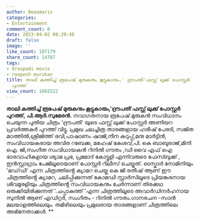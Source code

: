 ```yaml
---
author: Beaumaris
categories:
- Entertainment
comment_count: 0
date: 2023-04-02 08:29:48
draft: false
image: ''
like_count: 107179
share_count: 14787
tags:
- droupadi movie
- roopesh murukan
title: താലി കത്തിച്ച് രൂപേഷ് മുരുകനും കൂട്ടുകാരും,' ദ്രൗപതി'ഫസ്റ്റ് ലുക്ക് പോസ്റ്റർ
  പുറത്ത്
view_count: 1602522
---
```


**താലി കത്തിച്ച് രൂപേഷ് മുരുകനും കൂട്ടുകാരും,'ദ്രൗപതി'ഫസ്റ്റ് ലുക്ക് പോസ്റ്റർ പുറത്ത്,** **പി.ആർ.സുമേരൻ.** നവാഗതനായ രൂപേഷ് മുരുകൻ സംവിധാനം ചെയുന്ന പുതിയ ചിത്രം 'ദ്രൗപതി' യുടെ ഫസ്റ്റ് ലുക്ക്‌ പോസ്റ്റർ അണിയറ പ്രവർത്തകർ പുറത്ത് വിട്ടു. പ്രമുഖ ചലച്ചിത്ര താരങ്ങളായ ഹരീഷ് പേരടി, സജിത മഠത്തിൽ,ശ്രീജിത്ത്‌ രവി,പാഷാണം ഷാജി,നീന കുറുപ്പ്,മനു മാർട്ടിൻ, സംവിധായകരായ അവിര റബേക്ക, മഹേഷ്‌ കേശവ്,പി. കെ ബാബുരാജ്,മിനി ഐ. ജി,സംഗീത സംവിധായകൻ റിനിൽ ഗൗതം ,ഡി വൈ എഫ് ഐ ഭാരവാഹികളായ ശ്യാമ പ്രഭ, പ്രമോദ് കോട്ടൂളി എന്നിവരുടെ ഫേസ്ബുക്ക് , ഇൻസ്റ്റാഗ്രാം പേജിലൂടെയാണ് പോസ്റ്റർ റിലീസ് ചെയ്തത്. ഓസ്കാർ നോമിനിയും 'മഡ്‌ഡി' എന്ന ചിത്രത്തിൻ്റെ ക്യാമറ ചെയ്ത കെ ജി രതീഷ് ആണ് ഈ ചിത്രത്തിൻ്റെ ക്യാമറ, ചലിപ്പിക്കുന്നത് കോമഡി സ്റ്റാർസിലൂടെ പ്രിയങ്കരനായ ശിവമുരളിയും ചിത്രത്തിൻ്റെ സംവിധായകനും ചേർന്നാണ് തിരക്കഥ ഒരുക്കിയിരിക്കുന്നത് '.ചപ്പാകുത്ത് 'എന്ന ചിത്രത്തിലൂടെ അവാർഡിനർഹനായ സുനിൽ ആണ് എഡിറ്റർ, സംഗീതം - റിനിൽ ഗൗതം.ഗാനരചന -സാൻ മലയാളത്തിലെയും. തമിഴിലെയും പ്രമുഖരായ താരങ്ങളാണ് ചിത്രത്തിലെ അഭിനേതാക്കൾ. **